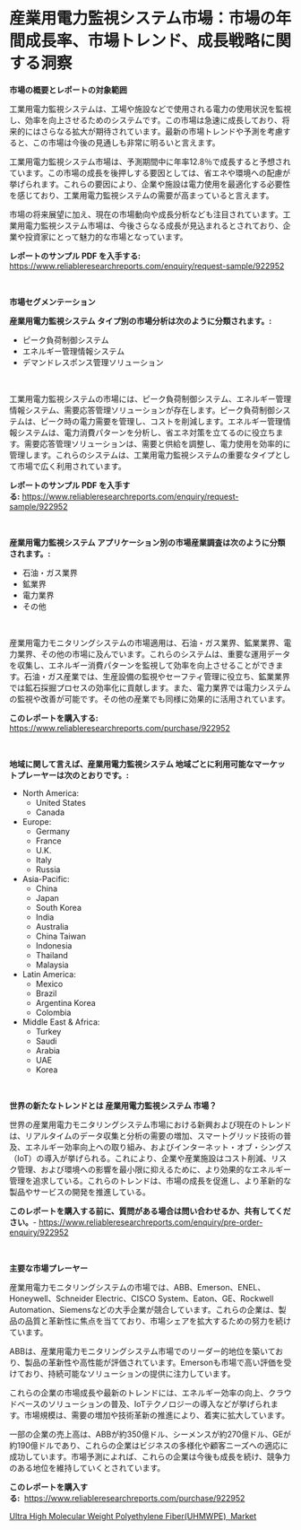 <p><h1>産業用電力監視システム市場：市場の年間成長率、市場トレンド、成長戦略に関する洞察</h1></p><p><strong>市場の概要とレポートの対象範囲</strong></p>
<p><p>工業用電力監視システムは、工場や施設などで使用される電力の使用状況を監視し、効率を向上させるためのシステムです。この市場は急速に成長しており、将来的にはさらなる拡大が期待されています。最新の市場トレンドや予測を考慮すると、この市場は今後の見通しも非常に明るいと言えます。</p><p>工業用電力監視システム市場は、予測期間中に年率12.8％で成長すると予想されています。この市場の成長を後押しする要因としては、省エネや環境への配慮が挙げられます。これらの要因により、企業や施設は電力使用を最適化する必要性を感じており、工業用電力監視システムの需要が高まっていると言えます。</p><p>市場の将来展望に加え、現在の市場動向や成長分析なども注目されています。工業用電力監視システム市場は、今後さらなる成長が見込まれるとされており、企業や投資家にとって魅力的な市場となっています。</p></p>
<p><strong>レポートのサンプル PDF を入手する:</strong> <a href="https://www.reliableresearchreports.com/enquiry/request-sample/922952">https://www.reliableresearchreports.com/enquiry/request-sample/922952</a></p>
<p>&nbsp;</p>
<p><strong>市場セグメンテーション</strong></p>
<p><strong>産業用電力監視システム タイプ別の市場分析は次のように分類されます。:</strong></p>
<p><ul><li>ピーク負荷制御システム</li><li>エネルギー管理情報システム</li><li>デマンドレスポンス管理ソリューション</li></ul></p>
<p>&nbsp;</p>
<p><p>工業用電力監視システムの市場には、ピーク負荷制御システム、エネルギー管理情報システム、需要応答管理ソリューションが存在します。ピーク負荷制御システムは、ピーク時の電力需要を管理し、コストを削減します。エネルギー管理情報システムは、電力消費パターンを分析し、省エネ対策を立てるのに役立ちます。需要応答管理ソリューションは、需要と供給を調整し、電力使用を効率的に管理します。これらのシステムは、工業用電力監視システムの重要なタイプとして市場で広く利用されています。</p></p>
<p><strong>レポートのサンプル PDF を入手する:</strong>&nbsp;<a href="https://www.reliableresearchreports.com/enquiry/request-sample/922952">https://www.reliableresearchreports.com/enquiry/request-sample/922952</a></p>
<p>&nbsp;</p>
<p><strong> 産業用電力監視システム アプリケーション別の市場産業調査は次のように分類されます。:</strong></p>
<p><ul><li>石油・ガス業界</li><li>鉱業界</li><li>電力業界</li><li>その他</li></ul></p>
<p>&nbsp;</p>
<p><p>産業用電力モニタリングシステムの市場適用は、石油・ガス業界、鉱業業界、電力業界、その他の市場に及んでいます。これらのシステムは、重要な運用データを収集し、エネルギー消費パターンを監視して効率を向上させることができます。石油・ガス産業では、生産設備の監視やセーフティ管理に役立ち、鉱業業界では鉱石採掘プロセスの効率化に貢献します。また、電力業界では電力システムの監視や改善が可能です。その他の産業でも同様に効果的に活用されています。</p></p>
<p><strong>このレポートを購入する:</strong>&nbsp; <a href="https://www.reliableresearchreports.com/purchase/922952">https://www.reliableresearchreports.com/purchase/922952</a></p>
<p>&nbsp;</p>
<p><strong>地域に関して言えば、産業用電力監視システム 地域ごとに利用可能なマーケットプレーヤーは次のとおりです。:</strong></p>
<p><ul>
    <li>
        North America:
        <ul>
            <li>United States</li>
            <li>Canada</li>
        </ul>
    </li>
    <li>
        Europe:
        <ul>
            <li>Germany</li>
            <li>France</li>
            <li>U.K.</li>
            <li>Italy</li>
            <li>Russia</li>
        </ul>
    </li>
    <li>
        Asia-Pacific:
        <ul>
            <li>China</li>
            <li>Japan</li>
            <li>South Korea</li>
            <li>India</li>
            <li>Australia</li>
            <li>China Taiwan</li>
            <li>Indonesia</li>
            <li>Thailand</li>
            <li>Malaysia</li>
        </ul>
    </li>
    <li>
        Latin America:
        <ul>
            <li>Mexico</li>
            <li>Brazil</li>
            <li>Argentina Korea</li>
            <li>Colombia</li>
        </ul>
    </li>
    <li>
        Middle East & Africa:
        <ul>
            <li>Turkey</li>
            <li>Saudi</li>
            <li>Arabia</li>
            <li>UAE</li>
            <li>Korea</li>
        </ul>
    </li>
    </ul></p>
<p>&nbsp;</p>
<p><strong>世界の新たなトレンドとは 産業用電力監視システム 市場？</strong></p>
<p><p>世界の産業用電力モニタリングシステム市場における新興および現在のトレンドは、リアルタイムのデータ収集と分析の需要の増加、スマートグリッド技術の普及、エネルギー効率向上への取り組み、およびインターネット・オブ・シングス（IoT）の導入が挙げられる。これにより、企業や産業施設はコスト削減、リスク管理、および環境への影響を最小限に抑えるために、より効果的なエネルギー管理を追求している。これらのトレンドは、市場の成長を促進し、より革新的な製品やサービスの開発を推進している。</p></p>
<p><strong>このレポートを購入する前に、質問がある場合は問い合わせるか、共有してください。</strong>- <a href="https://www.reliableresearchreports.com/enquiry/pre-order-enquiry/922952">https://www.reliableresearchreports.com/enquiry/pre-order-enquiry/922952</a></p>
<p>&nbsp;</p>
<p><strong>主要な市場プレーヤー</strong></p>
<p><p>産業用電力モニタリングシステムの市場では、ABB、Emerson、ENEL、Honeywell、Schneider Electric、CISCO System、Eaton、GE、Rockwell Automation、Siemensなどの大手企業が競合しています。これらの企業は、製品の品質と革新性に焦点を当てており、市場シェアを拡大するための努力を続けています。</p><p>ABBは、産業用電力モニタリングシステム市場でのリーダー的地位を築いており、製品の革新性や高性能が評価されています。Emersonも市場で高い評価を受けており、持続可能なソリューションの提供に注力しています。</p><p>これらの企業の市場成長や最新のトレンドには、エネルギー効率の向上、クラウドベースのソリューションの普及、IoTテクノロジーの導入などが挙げられます。市場規模は、需要の増加や技術革新の推進により、着実に拡大しています。</p><p>一部の企業の売上高は、ABBが約350億ドル、シーメンスが約270億ドル、GEが約190億ドルであり、これらの企業はビジネスの多様化や顧客ニーズへの適応に成功しています。市場予測によれば、これらの企業は今後も成長を続け、競争力のある地位を維持していくとされています。</p></p>
<p><strong>このレポートを購入する:</strong>&nbsp;&nbsp;<a href="https://www.reliableresearchreports.com/purchase/922952">https://www.reliableresearchreports.com/purchase/922952</a></p>
<p><p><a href="https://github.com/ruddyyedelwadw/Market-Research-Report-List-1/blob/main/ultra-high-molecular-weight-polyethylene-fiberuhmwpe-market.md">Ultra High Molecular Weight Polyethylene Fiber(UHMWPE)  Market</a></p></p>